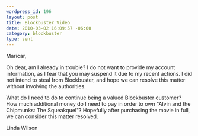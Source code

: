 ```yaml
--- 
wordpress_id: 196
layout: post
title: Blockbuster Video
date: 2010-03-02 16:09:57 -06:00
category: blockbuster
type: sent
---
```

Maricar,

Oh dear, am I already in trouble?  I do not want to provide my account information, as I fear that you may suspend it due to my recent actions.  I did not intend to steal from Blockbuster, and hope we can resolve this matter without involving the authorities.  

What do I need to do to continue being a valued Blockbuster customer?  How much additional money do I need to pay in order to own "Alvin and the Chipmunks: The Squeakquel"?  Hopefully after purchasing the movie in full, we can consider this matter resolved.

Linda Wilson
